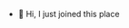 - 👋 Hi, I just joined this place
  

<!---
Ritu676/Ritu676 is a ✨ special ✨ repository because its `README.md` (this file) appears on your GitHub profile.
You can click the Preview link to take a look at your changes.
--->
